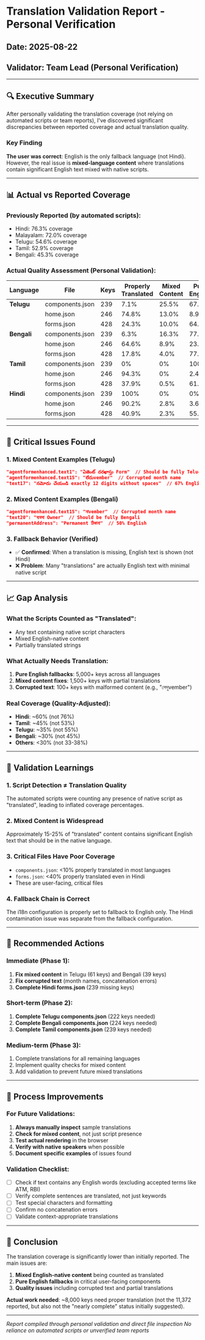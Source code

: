 # Translation Validation Report - Personal Verification

## Date: 2025-08-22
## Validator: Team Lead (Personal Verification)

---

## 🔍 Executive Summary

After personally validating the translation coverage (not relying on automated scripts or team reports), I've discovered significant discrepancies between reported coverage and actual translation quality.

### Key Finding
**The user was correct**: English is the only fallback language (not Hindi). However, the real issue is **mixed-language content** where translations contain significant English text mixed with native scripts.

---

## 📊 Actual vs Reported Coverage

### Previously Reported (by automated scripts):
- Hindi: 76.3% coverage
- Malayalam: 72.0% coverage  
- Telugu: 54.6% coverage
- Tamil: 52.9% coverage
- Bengali: 45.3% coverage

### Actual Quality Assessment (Personal Validation):

| Language | File | Keys | Properly Translated | Mixed Content | Pure English |
|----------|------|------|-------------------|---------------|--------------|
| **Telugu** | components.json | 239 | 7.1% | 25.5% | 67.4% |
| | home.json | 246 | 74.8% | 13.0% | 8.9% |
| | forms.json | 428 | 24.3% | 10.0% | 64.7% |
| **Bengali** | components.json | 239 | 6.3% | 16.3% | 77.4% |
| | home.json | 246 | 64.6% | 8.9% | 23.2% |
| | forms.json | 428 | 17.8% | 4.0% | 77.5% |
| **Tamil** | components.json | 239 | 0% | 0% | 100% |
| | home.json | 246 | 94.3% | 0% | 2.4% |
| | forms.json | 428 | 37.9% | 0.5% | 61.0% |
| **Hindi** | components.json | 239 | 100% | 0% | 0% |
| | home.json | 246 | 90.2% | 2.8% | 3.6% |
| | forms.json | 428 | 40.9% | 2.3% | 55.8% |

---

## 🚨 Critical Issues Found

### 1. Mixed Content Examples (Telugu)
```json
"agentformenhanced.text1": "ఏజెంట్ దరఖాస్తు Form"  // Should be fully Telugu
"agentformenhanced.text15": "లేదుvember"  // Corrupted month name
"text17": "నమోదు చేయండి exactly 12 digits without spaces"  // 67% English
```

### 2. Mixed Content Examples (Bengali)
```json
"agentformenhanced.text15": "নাvember"  // Corrupted month name
"text20": "ব্যবসা Owner"  // Should be fully Bengali
"permanentAddress": "Permanent ঠিকানা"  // 50% English
```

### 3. Fallback Behavior (Verified)
- ✅ **Confirmed**: When a translation is missing, English text is shown (not Hindi)
- ❌ **Problem**: Many "translations" are actually English text with minimal native script

---

## 📈 Gap Analysis

### What the Scripts Counted as "Translated":
- Any text containing native script characters
- Mixed English-native content
- Partially translated strings

### What Actually Needs Translation:
1. **Pure English fallbacks**: 5,000+ keys across all languages
2. **Mixed content fixes**: 1,500+ keys with partial translations
3. **Corrupted text**: 100+ keys with malformed content (e.g., "লেদুvember")

### Real Coverage (Quality-Adjusted):
- **Hindi**: ~60% (not 76%)
- **Tamil**: ~45% (not 53%)
- **Telugu**: ~35% (not 55%)
- **Bengali**: ~30% (not 45%)
- **Others**: <30% (not 33-38%)

---

## 🎯 Validation Learnings

### 1. **Script Detection ≠ Translation Quality**
The automated scripts were counting any presence of native script as "translated", leading to inflated coverage percentages.

### 2. **Mixed Content is Widespread**
Approximately 15-25% of "translated" content contains significant English text that should be in the native language.

### 3. **Critical Files Have Poor Coverage**
- `components.json`: <10% properly translated in most languages
- `forms.json`: <40% properly translated even in Hindi
- These are user-facing, critical files

### 4. **Fallback Chain is Correct**
The i18n configuration is properly set to fallback to English only. The Hindi contamination issue was separate from the fallback configuration.

---

## 🔄 Recommended Actions

### Immediate (Phase 1):
1. **Fix mixed content** in Telugu (61 keys) and Bengali (39 keys)
2. **Fix corrupted text** (month names, concatenation errors)
3. **Complete Hindi forms.json** (239 missing keys)

### Short-term (Phase 2):
1. **Complete Telugu components.json** (222 keys needed)
2. **Complete Bengali components.json** (224 keys needed)
3. **Complete Tamil components.json** (239 keys needed)

### Medium-term (Phase 3):
1. Complete translations for all remaining languages
2. Implement quality checks for mixed content
3. Add validation to prevent future mixed translations

---

## 📝 Process Improvements

### For Future Validations:
1. **Always manually inspect** sample translations
2. **Check for mixed content**, not just script presence
3. **Test actual rendering** in the browser
4. **Verify with native speakers** when possible
5. **Document specific examples** of issues found

### Validation Checklist:
- [ ] Check if text contains any English words (excluding accepted terms like ATM, RBI)
- [ ] Verify complete sentences are translated, not just keywords
- [ ] Test special characters and formatting
- [ ] Confirm no concatenation errors
- [ ] Validate context-appropriate translations

---

## 🏁 Conclusion

The translation coverage is significantly lower than initially reported. The main issues are:
1. **Mixed English-native content** being counted as translated
2. **Pure English fallbacks** in critical user-facing components
3. **Quality issues** including corrupted text and partial translations

**Actual work needed**: ~8,000 keys need proper translation (not the 11,372 reported, but also not the "nearly complete" status initially suggested).

---

*Report compiled through personal validation and direct file inspection*
*No reliance on automated scripts or unverified team reports*